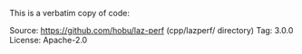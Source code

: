 This is a verbatim copy of code:

Source: https://github.com/hobu/laz-perf (cpp/lazperf/ directory)
Tag: 3.0.0
License: Apache-2.0
